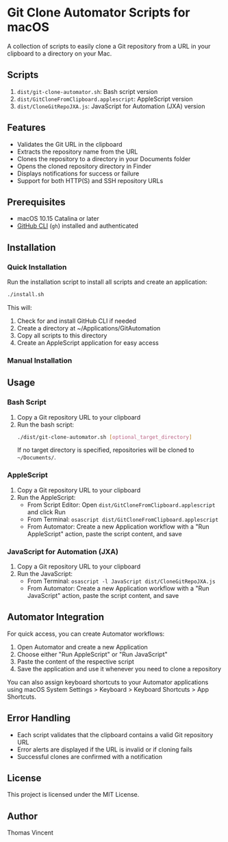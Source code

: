 # Git Clone Automator Scripts for macOS

A collection of scripts to easily clone a Git repository from a URL in your clipboard to a directory on your Mac.

## Scripts

1. `dist/git-clone-automator.sh`: Bash script version
2. `dist/GitCloneFromClipboard.applescript`: AppleScript version
3. `dist/CloneGitRepoJXA.js`: JavaScript for Automation (JXA) version

## Features

- Validates the Git URL in the clipboard
- Extracts the repository name from the URL
- Clones the repository to a directory in your Documents folder
- Opens the cloned repository directory in Finder
- Displays notifications for success or failure
- Support for both HTTP(S) and SSH repository URLs

## Prerequisites

- macOS 10.15 Catalina or later
- [GitHub CLI](https://cli.github.com/) (`gh`) installed and authenticated

## Installation

### Quick Installation

Run the installation script to install all scripts and create an application:

```bash
./install.sh
```

This will:
1. Check for and install GitHub CLI if needed
2. Create a directory at ~/Applications/GitAutomation
3. Copy all scripts to this directory
4. Create an AppleScript application for easy access

### Manual Installation

## Usage

### Bash Script

1. Copy a Git repository URL to your clipboard
2. Run the bash script:
   ```bash
   ./dist/git-clone-automator.sh [optional_target_directory]
   ```
   If no target directory is specified, repositories will be cloned to `~/Documents/`.

### AppleScript

1. Copy a Git repository URL to your clipboard
2. Run the AppleScript:
   - From Script Editor: Open `dist/GitCloneFromClipboard.applescript` and click Run
   - From Terminal: `osascript dist/GitCloneFromClipboard.applescript`
   - From Automator: Create a new Application workflow with a "Run AppleScript" action, paste the script content, and save

### JavaScript for Automation (JXA)

1. Copy a Git repository URL to your clipboard
2. Run the JavaScript:
   - From Terminal: `osascript -l JavaScript dist/CloneGitRepoJXA.js`
   - From Automator: Create a new Application workflow with a "Run JavaScript" action, paste the script content, and save

## Automator Integration

For quick access, you can create Automator workflows:

1. Open Automator and create a new Application
2. Choose either "Run AppleScript" or "Run JavaScript"
3. Paste the content of the respective script
4. Save the application and use it whenever you need to clone a repository

You can also assign keyboard shortcuts to your Automator applications using macOS System Settings > Keyboard > Keyboard Shortcuts > App Shortcuts.

## Error Handling

- Each script validates that the clipboard contains a valid Git repository URL
- Error alerts are displayed if the URL is invalid or if cloning fails
- Successful clones are confirmed with a notification

## License

This project is licensed under the MIT License.

## Author

Thomas Vincent